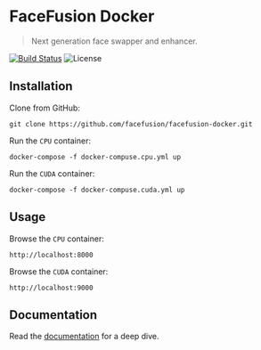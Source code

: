FaceFusion Docker
=================

> Next generation face swapper and enhancer.

[![Build Status](https://img.shields.io/github/actions/workflow/status/facefusion/facefusion-docker/ci.yml.svg?branch=master)](https://github.com/facefusion/facefusion-docker/actions?query=workflow:ci)
![License](https://img.shields.io/badge/license-MIT-green)


Installation
------------

Clone from GitHub:

```
git clone https://github.com/facefusion/facefusion-docker.git
```

Run the `CPU` container:

```
docker-compose -f docker-compuse.cpu.yml up
```

Run the `CUDA` container:

```
docker-compose -f docker-compuse.cuda.yml up
```


Usage
-----

Browse the `CPU` container:

```
http://localhost:8000
```

Browse the `CUDA` container:

```
http://localhost:9000
```


Documentation
-------------

Read the [documentation](https://docs.facefusion.io) for a deep dive.
